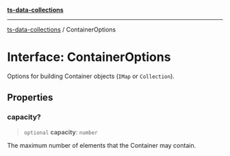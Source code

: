 [**ts-data-collections**](../README.md)

---

[ts-data-collections](../README.md) / ContainerOptions

# Interface: ContainerOptions

Options for building Container objects (`IMap` or `Collection`).

## Properties

### capacity?

> `optional` **capacity**: `number`

The maximum number of elements that the Container may contain.
